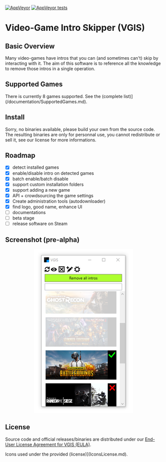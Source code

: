 [![AppVeyor](https://img.shields.io/appveyor/ci/NicolasConstant/Video-game-intro-skipper.svg?style=flat-square)](https://ci.appveyor.com/project/NicolasConstant/video-game-intro-skipper) [![AppVeyor tests](https://img.shields.io/appveyor/tests/NicolasConstant/Video-game-intro-skipper.svg?style=flat-square)](https://ci.appveyor.com/project/NicolasConstant/video-game-intro-skipper/build/tests)

# Video-Game Intro Skipper (VGIS)

## Basic Overview
Many video-games have intros that you can (and sometimes can't) skip by interacting with it. The aim of this software is to reference all the knowledge to remove those intros in a single operation.

## Supported Games
There is currently 8 games supported. 
See the (complete list)](/documentation/SupportedGames.md).

## Install
Sorry, no binaries available, please build your own from the source code.
The resulting binaries are only for personnal use, you cannot redistribute or sell it, see our license for more informations. 

## Roadmap 
- [x] detect installed games
- [x] enable/disable intro on detected games
- [x] batch enable/batch disable
- [x] support custom installation folders
- [x] support adding a new game
- [x] API + crowdsourcing the game settings
- [x] Create administration tools (autodownloader)
- [x] find logo, good name, enhance UI
- [ ] documentations
- [ ] beta stage
- [ ] release software on Steam

## Screenshot (pre-alpha)

<p align="center">
   <img alt="screenshot" src="https://raw.githubusercontent.com/NicolasConstant/Video-game-intro-skipper/master/VGIS.PNG" />
</p>
 
## License
Source code and official releases/binaries are distributed under our [End-User License Agreement for VGIS (EULA)](EULA.txt).

Icons used under the provided (license)](IconsLicense.md).
